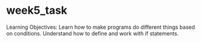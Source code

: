 # week5_task
Learning Objectives:  Learn how to make programs do different things based on conditions. Understand how to define and work with if statements.

